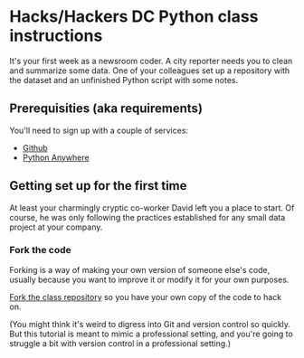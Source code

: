 # Hacks/Hackers DC Python class instructions

It's your first week as a newsroom coder. A city reporter needs you to clean and summarize some data. One of your colleagues set up a repository with the dataset and an unfinished Python script with some notes.

## Prerequisities (aka requirements)

You'll need to sign up with a couple of services:

* [Github](http://github.com)
* [Python Anywhere](http://pythonanywhere.com)

## Getting set up for the first time

At least your charmingly cryptic co-worker David left you a place to start. Of course, he was only following the practices established for any small data project at your company. 

### Fork the code

Forking is a way of making your own version of someone else's code, usually because you want to improve it or modify it for your own purposes.

[Fork the class repository](https://github.com/eads/hhdcpython#fork-destination-box) so you have your own copy of the code to hack on.

(You might think it's weird to digress into Git and version control so quickly. But this tutorial is meant to mimic a professional setting, and you're going to struggle a bit with version control in a professional setting.)



